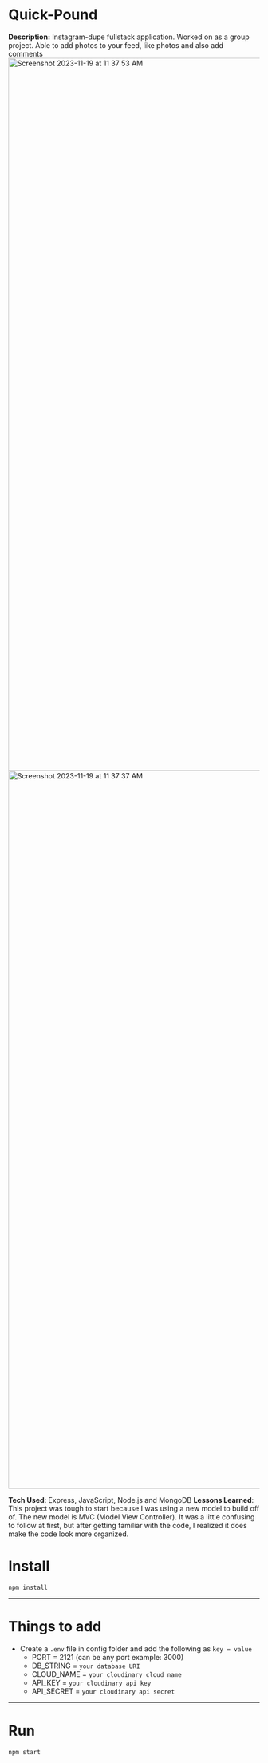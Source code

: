 <h1>Quick-Pound</h1>
<b>Description:</b> Instagram-dupe fullstack application. Worked on as a group project. Able to add photos to your feed, like photos and also add comments

<img width="1428" alt="Screenshot 2023-11-19 at 11 37 53 AM" src="https://github.com/briannawillis195/quick-pound/assets/143905399/125419a9-db38-47a6-ab49-15ed7b2016b1">


<img width="1439" alt="Screenshot 2023-11-19 at 11 37 37 AM" src="https://github.com/briannawillis195/quick-pound/assets/143905399/3b727e01-4906-4175-bebe-8c5cbd17fe62">

<b>Tech Used</b>: Express, JavaScript, Node.js and MongoDB</b>
<b>Lessons Learned</b>: This project was tough to start because I was using a new model to build off of. The new model is MVC (Model View Controller). It was a little confusing to follow at first, but after getting familiar with the code, I realized it does make the code look more organized.



# Install

`npm install`

---

# Things to add

- Create a `.env` file in config folder and add the following as `key = value`
  - PORT = 2121 (can be any port example: 3000)
  - DB_STRING = `your database URI`
  - CLOUD_NAME = `your cloudinary cloud name`
  - API_KEY = `your cloudinary api key`
  - API_SECRET = `your cloudinary api secret`

---

# Run

`npm start`
